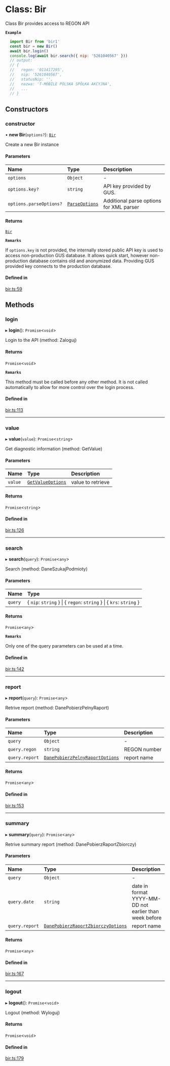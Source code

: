 # Class: Bir

Class Bir provides access to REGON API

**`Example`**

```js
  import Bir from 'bir1'
  const bir = new Bir()
  await bir.login()
  console.log(await bir.search({ nip: '5261040567' }))
  // output:
  // {
  //   regon: '011417295',
  //   nip: '5261040567',
  //   statusNip: '',
  //   nazwa: 'T-MOBILE POLSKA SPÓŁKA AKCYJNA',
  //   ...
  // }
```

## Constructors

### constructor

• **new Bir**(`options?`): [`Bir`](Bir.md)

Create a new Bir instance

#### Parameters

| Name | Type | Description |
| :------ | :------ | :------ |
| `options` | `Object` | - |
| `options.key?` | `string` | API key provided by GUS. |
| `options.parseOptions?` | [`ParseOptions`](../interfaces/internal_.ParseOptions.md) | Additional parse options for XML parser |

#### Returns

[`Bir`](Bir.md)

**`Remarks`**

If `options.key` is not provided, the internally stored public API key
is used to access non-production GUS database. It allows quick start,
however non-production database contains old and anonymized data.
Providing GUS provided key connects to the production database.

#### Defined in

[bir.ts:59](https://github.com/pawel-id/bir1/blob/1ce2a01/src/bir.ts#L59)

## Methods

### login

▸ **login**(): `Promise`\<`void`\>

Login to the API (method: Zaloguj)

#### Returns

`Promise`\<`void`\>

**`Remarks`**

This method must be called before any other method. It is not called
automatically to allow for more control over the login process.

#### Defined in

[bir.ts:113](https://github.com/pawel-id/bir1/blob/1ce2a01/src/bir.ts#L113)

___

### value

▸ **value**(`value`): `Promise`\<`string`\>

Get diagnostic information (method: GetValue)

#### Parameters

| Name | Type | Description |
| :------ | :------ | :------ |
| `value` | [`GetValueOptions`](../modules/internal_.md#getvalueoptions) | value to retrieve |

#### Returns

`Promise`\<`string`\>

#### Defined in

[bir.ts:126](https://github.com/pawel-id/bir1/blob/1ce2a01/src/bir.ts#L126)

___

### search

▸ **search**(`query`): `Promise`\<`any`\>

Search (method: DaneSzukajPodmioty)

#### Parameters

| Name | Type |
| :------ | :------ |
| `query` | \{ `nip`: `string`  } \| \{ `regon`: `string`  } \| \{ `krs`: `string`  } |

#### Returns

`Promise`\<`any`\>

**`Remarks`**

Only one of the query parameters can be used at a time.

#### Defined in

[bir.ts:142](https://github.com/pawel-id/bir1/blob/1ce2a01/src/bir.ts#L142)

___

### report

▸ **report**(`query`): `Promise`\<`any`\>

Retrive report (method: DanePobierzPelnyRaport)

#### Parameters

| Name | Type | Description |
| :------ | :------ | :------ |
| `query` | `Object` | - |
| `query.regon` | `string` | REGON number |
| `query.report` | [`DanePobierzPelnyRaportOptions`](../modules/internal_.md#danepobierzpelnyraportoptions) | report name |

#### Returns

`Promise`\<`any`\>

#### Defined in

[bir.ts:153](https://github.com/pawel-id/bir1/blob/1ce2a01/src/bir.ts#L153)

___

### summary

▸ **summary**(`query`): `Promise`\<`any`\>

Retrive summary report (method: DanePobierzRaportZbiorczy)

#### Parameters

| Name | Type | Description |
| :------ | :------ | :------ |
| `query` | `Object` | - |
| `query.date` | `string` | date in format YYYY-MM-DD not earlier than week before |
| `query.report` | [`DanePobierzRaportZbiorczyOptions`](../modules/internal_.md#danepobierzraportzbiorczyoptions) | report name |

#### Returns

`Promise`\<`any`\>

#### Defined in

[bir.ts:167](https://github.com/pawel-id/bir1/blob/1ce2a01/src/bir.ts#L167)

___

### logout

▸ **logout**(): `Promise`\<`void`\>

Logout (method: Wyloguj)

#### Returns

`Promise`\<`void`\>

#### Defined in

[bir.ts:179](https://github.com/pawel-id/bir1/blob/1ce2a01/src/bir.ts#L179)
